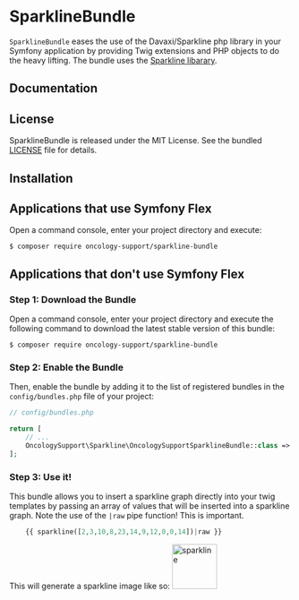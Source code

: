 # SparklineBundle

`SparklineBundle` eases the use of the Davaxi/Sparkline php library in your Symfony application by
providing Twig extensions and PHP objects to do the heavy lifting. The bundle uses the 
[Sparkline libarary](https://github.com/davaxi/Sparkline).

## Documentation

## License

SparklineBundle is released under the MIT License. See the bundled [LICENSE](LICENSE) file for details.

## Installation

Applications that use Symfony Flex
----------------------------------

Open a command console, enter your project directory and execute:

```console
$ composer require oncology-support/sparkline-bundle
```

Applications that don't use Symfony Flex
----------------------------------------

### Step 1: Download the Bundle

Open a command console, enter your project directory and execute the
following command to download the latest stable version of this bundle:

```console
$ composer require oncology-support/sparkline-bundle
```

### Step 2: Enable the Bundle

Then, enable the bundle by adding it to the list of registered bundles
in the `config/bundles.php` file of your project:

```php
// config/bundles.php

return [
    // ...
    OncologySupport\Sparkline\OncologySupportSparklineBundle::class => ['all' => true],
];
```

### Step 3: Use it!

This bundle allows you to insert a sparkline graph directly into your twig templates by
passing an array of values that will be inserted into a sparkline graph. Note the use of
the `|raw` pipe function! This is important.

```php
    {{ sparkline([2,3,10,8,23,14,9,12,0,0,14])|raw }}
```

This will generate a sparkline image like so: <img src="assets/testimage.svg" alt="sparkline" width=80>

